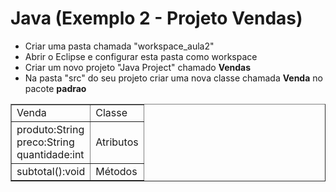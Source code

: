 # Java (Exemplo 2 - Projeto Vendas)
- Criar uma pasta chamada "workspace_aula2"
- Abrir o Eclipse e configurar esta pasta como workspace
- Criar um novo projeto "Java Project" chamado <b>Vendas</b>
- Na pasta "src" do seu projeto criar uma nova classe chamada <b>Venda</b> no pacote <b>padrao</b>
<table border=1>
	<tr><td>Venda</td><td border=0>Classe</td></tr>
	<tr><td>produto:String<br>preco:String<br>quantidade:int</td><td border=0>Atributos</td></tr>
	<tr><td>subtotal():void</td><td border=0>Métodos</td></tr>
</table>
